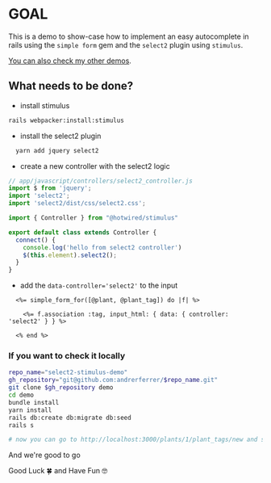 # GOAL

This is a demo to show-case how to implement an easy autocomplete in rails using the `simple form` gem and the `select2` plugin using `stimulus`.

[You can also check my other demos](https://github.com/andrerferrer/dedemos/blob/master/README.md#ded%C3%A9mos).

## What needs to be done?

- install stimulus
```sh
rails webpacker:install:stimulus
```

- install the select2 plugin
```js
  yarn add jquery select2
```

- create a new controller with the select2 logic
```js
// app/javascript/controllers/select2_controller.js
import $ from 'jquery';
import 'select2';
import 'select2/dist/css/select2.css';

import { Controller } from "@hotwired/stimulus"

export default class extends Controller {
  connect() {
    console.log('hello from select2 controller')
    $(this.element).select2();
  }
}
```

- add the `data-controller='select2'` to the input
```erb
  <%= simple_form_for([@plant, @plant_tag]) do |f| %>

    <%= f.association :tag, input_html: { data: { controller: 'select2' } } %>

  <% end %>
```

### If you want to check it locally
```sh
repo_name="select2-stimulus-demo"
gh_repository="git@github.com:andrerferrer/$repo_name.git"
git clone $gh_repository demo
cd demo
bundle install
yarn install
rails db:create db:migrate db:seed
rails s

# now you can go to http://localhost:3000/plants/1/plant_tags/new and see it in action
```

And we're good to go

Good Luck 🍀 and Have Fun 🤓
